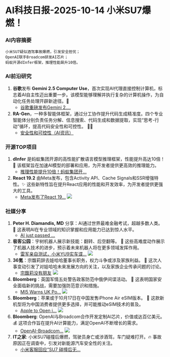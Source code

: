 
# AI科技日报-2025-10-14 小米SU7爆燃！
### **AI内容摘要**
```
小米SU7疑似酒驾事故爆燃，引发安全担忧；
OpenAI联手Broadcom研发AI芯片；
蚂蚁开源dInfer框架，推理性能飙升10倍。
```
### AI前沿研究
1.  **谷歌**发布 **Gemini 2.5 Computer Use**，首次实现AI代理直接控制计算机，标志着AI自主性迈出重要一步。该模型能够理解并执行复杂的计算机操作，为自动化任务处理开辟新途径。🚀
    - [谷歌重磅发布Gemini 2....](https://www.51cto.com/article/827086.html)
2.  **RA-Gen**，一种多智能体框架，通过分工协作提升代码生成精准度。四个专业智能体分别负责任务分解、信息搜索、代码生成和数据提取，实现“思考-行动”循环，提高代码安全性和可控性。 👨‍💻
    - [安全性和可控性（AI资讯）](https://arxiv.org/abs/2510.08665)
### 开源TOP项目
1.  **dInfer** 是蚂蚁集团开源的高性能扩散语言模型推理框架，性能提升高达10倍！🚀 该框架旨在加速AI模型的部署和应用，为开发者提供更高效的推理能力。
    - [推理性能提升10倍！蚂蚁集团开...](https://www.qbitai.com/2025/10/340924.html)
2.  **React 19.2** 由Meta发布，包含Activity API、Cache Signals和SSR增强特性。✨ 这些新特性旨在提升React应用的性能和开发效率，为开发者提供更强大的工具。
    - [Meta发布了React 19...](https://www.infoq.cn/article/fGECiMZRNftJTES3wzbF?utm_source=rss&utm_medium=article)
    ![](https://static001.geekbang.org/static/infoq/img/infoq_icon.jpg)
### 社媒分享
1.  **Peter H. Diamandis, MD** 分享：AI通过世界最难金融考试，超越多数人类。 🤯 这表明AI在专业领域的知识掌握和应用能力已达到惊人水平。
    - [AI just passed ...](https://x.com/PeterDiamandis/status/1977721461059076598)
2.  **极客公园**：宇树机器人展示新技能：翻转、后空翻等。 🤸 这些高难度动作展示了机器人技术的进步，预示着未来机器人将在更多领域发挥作用。
    - [雷军亲自测试，小米YU9实车谍...](https://mp.weixin.qq.com/s/F0ppddHD2grTeO4ERPZX_w)
    ![](https://mmbiz.qpic.cn/mmbiz_jpg/8cu01Kavc5aYXbkibuZm1d2RdSFVK4rO2uEoX9FOTibgHa8BhtlFVviaDdjOboQXl3mEmNCj2pxdicv0q5vYicsbwZQ/0?wx_fmt=jpeg)
3.  **36氪**：宗馥莉辞去娃哈哈董事长职务，权力斗争或涉及家族利益。 💼 这次人事变动引发了对娃哈哈未来发展方向的关注，以及家族企业传承问题的讨论。
    - [宗馥莉没有朋友](https://www.36kr.com/p/3506016021420936)
    ![](https://img.36krcdn.com/hsossms/20251013/v2_e646323efe5a477ebb603c7d5e8d0e01@5091053@ai_oswg1005734oswg1053oswg495_img_png~tplv-1marlgjv7f-ai-v3:600:400:600:400:q70.jpg)
4.  **Bloomberg**：英国军情五处警告政客防范中俄伊间谍活动。 🚨 这表明国家安全面临新的挑战，需要加强防范意识和措施。
    - [MI5 Warns UK Po...](https://www.bloomberg.com/news/articles/2025-10-13/mi5-warns-uk-politicians-of-chinese-and-russian-spying-efforts)
    ![](https://assets.bwbx.io/images/users/iqjWHBFdfxIU/iB.i77iGyOes/v1/1200x800.jpg)
5.  **Bloomberg**：苹果或于10月17日在中国发售iPhone Air eSIM版本。 📱 这款新机型将为中国消费者提供更多选择，并可能推动eSIM技术的普及。
    - [Apple to Open i...](https://www.bloomberg.com/news/articles/2025-10-13/apple-to-open-iphone-air-preorders-in-china-on-oct-17)
    ![](https://assets.bwbx.io/images/users/iqjWHBFdfxIU/iaJH6..V6BHE/v1/1200x800.jpg)
6. **Bloomberg**: OpenAI与Broadcom合作开发定制AI芯片，价值或达百亿美元。💰 这项合作旨在提升AI计算能力，满足OpenAI不断增长的需求。
    - [OpenAI-Broadcom...](https://www.bloomberg.com/news/articles/2025-10-13/openai-broadcom-sign-10-gigawatt-pact-for-chips-networking)
      ![](https://assets.bwbx.io/images/users/iqjWHBFdfxIU/ium7Zw916_ss/v1/1200x800.jpg)
7. **IT之家**: 小米SU7碰撞后爆燃，驾驶员身亡或涉酒驾，车门疑难打开。🔥 事故原因正在调查中，引发对新能源汽车安全性的关注。
    - [小米客服回应“SU7 碰撞后无...](https://www.ithome.com/0/889/127.htm)